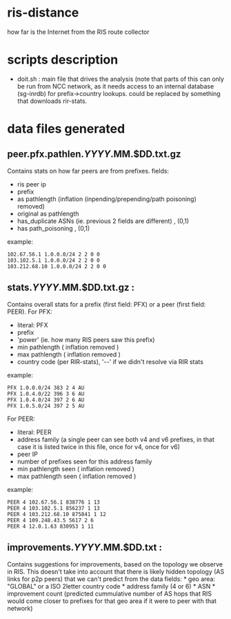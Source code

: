 # ris-distance
how far is the Internet from the RIS route collector

# scripts description
   * doit.sh : main file that drives the analysis
(note that parts of this can only be run from NCC network, as it needs access to an internal database (sg-inrdb) for prefix->country lookups. could be replaced by something that downloads rir-stats.

# data files generated
## peer.pfx.pathlen.$YYYY.$MM.$DD.txt.gz
Contains stats on how far peers are from prefixes. fields:
   * ris peer ip
   * prefix
   * as pathlength (inflation (inpending/prepending/path poisoning) removed)
   * original as pathlength
   * has_duplicate ASNs (ie. previous 2 fields are different) , (0,1)
   * has path_poisoning , (0,1)
   
example:
```
102.67.56.1 1.0.0.0/24 2 2 0 0
103.102.5.1 1.0.0.0/24 2 2 0 0
103.212.68.10 1.0.0.0/24 2 2 0 0
```

## stats.$YYYY.$MM.$DD.txt.gz :
Contains overall stats for a prefix (first field: PFX) or a peer (first field: PEER).
For PFX:
   * literal: PFX
   * prefix
   * 'power' (ie. how many RIS peers saw this prefix)
   * min pathlength ( inflation removed )
   * max pathlength ( inflation removed )
   * country code (per RIR-stats), '--' if we didn't resolve via RIR stats
   
example:
```
PFX 1.0.0.0/24 383 2 4 AU
PFX 1.0.4.0/22 396 3 6 AU
PFX 1.0.4.0/24 397 2 6 AU
PFX 1.0.5.0/24 397 2 5 AU
```

For PEER:
   * literal: PEER
   * address family (a single peer can see both v4 and v6 prefixes, in that case it is listed twice in this file, once for v4, once for v6)
   * peer IP
   * number of prefixes seen for this address family
   * min pathlength seen ( inflation removed )
   * max pathlength seen ( inflation removed )
   
example:
```
PEER 4 102.67.56.1 838776 1 13
PEER 4 103.102.5.1 856237 1 13
PEER 4 103.212.68.10 875841 1 12
PEER 4 109.248.43.5 5617 2 6
PEER 4 12.0.1.63 830953 1 11
```

## improvements.$YYYY.$MM.$DD.txt :
Contains suggestions for improvements, based on the topology we observe in RIS. This doesn't take into account that there is likely hidden topology (AS links for p2p peers) that we can't predict from the data
fields:
    * geo area: "GLOBAL" or a ISO 2letter country code
    * address family (4 or 6)
    * ASN
    * improvement count (predicted cummulative number of AS hops that RIS would come closer to prefixes for that geo area if it were to peer with that network)
